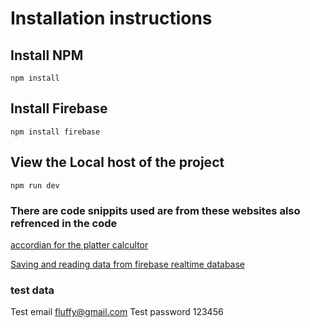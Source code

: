 # Installation instructions

## Install NPM
```
npm install
```
## Install Firebase
```
npm install firebase
```
## View the Local host of the project
```
npm run dev
```

### There are code snippits used are from these websites also refrenced in the code
  [accordian for the platter calcultor](https://medium.com/notonlycss/how-to-build-an-accordion-component-in-vue-js-570ee594404c)

  [Saving and reading data from firebase realtime database](//https://betterprogramming.pub/vue-js-firebase-how-to-develop-a-app-without-writing-backend-11f9de6f76bc)

### test data
Test email fluffy@gmail.com
Test password 123456 